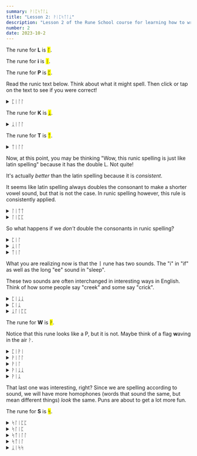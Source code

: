 ```yaml
---
summary: ᚹᛁᛈᛋᛏᛚᛣ
title: "Lesson 2: ᚹᛁᛈᛋᛏᛚᛣ"
description: "Lesson 2 of the Rune School course for learning how to write Modern English with the Anglo-Saxon futhorc"
number: 2
date: 2023-10-2
---
```


The rune for <strong>L</strong> is <mark>ᛚ</mark>.

The rune for <strong>i</strong> is <mark>ᛁ</mark>.

The rune for <strong>P</strong> is <mark>ᛈ</mark>.

Read the runic text below. Think about what it might spell. Then click or tap on the text to see if you were correct!

<details>
    <summary>ᛈᛁᛚᛚ</summary>
    <p>pill</p>
</details>

The rune for <strong>K</strong> is <mark>ᛣ</mark>.

<details>
    <summary>ᛣᛁᛚᛚ</summary>
    <p>kill</p>
</details>

The rune for <strong>T</strong> is <mark>ᛏ</mark>.

<details>
    <summary>ᛏᛁᛚᛚ</summary>
    <p>till</p>
</details>

Now, at this point, you may be thinking "Wow, this runic spelling is just like latin spelling" because it has the double L. Not quite!

It's actually *better* than the latin spelling because it is *consistent*. 

It seems like latin spelling always doubles the consonant to make a shorter vowel sound, but that is not the case. In runic spelling however, this rule is consistently applied.

<details>
    <summary>ᛚᛁᛏᛏ</summary>
    <p>lit</p>
</details>

<details>
    <summary>ᛚᛁᛈᛈ</summary>
    <p>lip</p>
</details>

So what happens if we *don't* double the consonants in runic spelling?

<details>
    <summary>ᛈᛁᛚ</summary>
    <p>peel</p>
</details>

<details>
    <summary>ᛣᛁᛚ</summary>
    <p>keel</p>
</details>

<details>
    <summary>ᛏᛁᛚ</summary>
    <p>teal</p>
</details>

What you are realizing now is that the <strong>ᛁ</strong> rune has two sounds. The "i" in "if" as well as the long "ee" sound in "sleep".

These two sounds are often interchanged in interesting ways in English. Think of how some people say "creek" and some say "crick".

<details>
    <summary>ᛈᛁᛣᛣ</summary>
    <p>pick</p>
</details>

<details>
    <summary>ᛈᛁᛣ</summary>
    <p>peak</p>
</details>

<details>
    <summary>ᛣᛚᛁᛈᛈ</summary>
    <p>clip</p>
</details>

The rune for <strong>W</strong> is <mark>ᚹ</mark>.

Notice that this rune looks like a P, but it is not. Maybe think of a flag **w**aving in the air ᚹ.

<details>
    <summary>ᛈᛁᚹᛁ</summary>
    <p>PeeWee</p>
</details>

<details>
    <summary>ᚹᛁᛚᛚ</summary>
    <p>will</p>
</details>

<details>
    <summary>ᚹᛁᛚ</summary>
    <p>wheel</p>
</details>

<details>
    <summary>ᚹᛁᛣᛣ</summary>
    <p>wick</p>
</details>

<details>
    <summary>ᚹᛁᛣ</summary>
    <p>week / weak</p>
</details>

That last one was interesting, right? Since we are spelling according to sound, we will have more homophones (words that sound the same, but mean different things) *look* the same. Puns are about to get a lot more fun.

The rune for <strong>S</strong> is <mark>ᛋ</mark>.

<details>
    <summary>ᛋᛚᛁᛈᛈ</summary>
    <p>slip</p>
</details>

<details>
    <summary>ᛋᛚᛁᛈ</summary>
    <p>sleep</p>
</details>

<details>
    <summary>ᛋᛏᛁᛚᛚ</summary>
    <p>still</p>
</details>

<details>
    <summary>ᛋᛏᛁᛚ</summary>
    <p>steal / steel</p>
</details>

<details>
    <summary>ᛣᛁᛋᛋ</summary>
    <p>kiss 😘</p>
</details>
